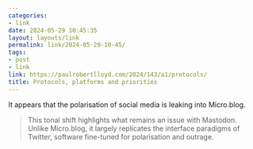 ```yaml
---
categories:
- link
date: 2024-05-29 10:45:35
layout: layouts/link
permalink: link/2024-05-29-10-45/
tags:
- post
- link
link: https://paulrobertlloyd.com/2024/143/a1/protocols/
title: Protocols, platforms and priorities
---
```


It appears that the polarisation of social media is leaking into Micro.blog.

> This tonal shift highlights what remains an issue with Mastodon. Unlike Micro.blog, it largely replicates the interface paradigms of Twitter, software fine-tuned for polarisation and outrage.

